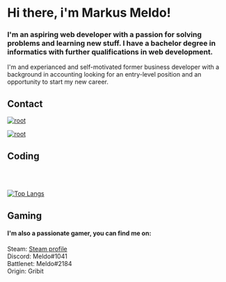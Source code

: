 <h1>Hi there, i'm Markus Meldo!</h1>

<h3>I'm an aspiring web developer with a passion for solving problems and learning new stuff. I have a bachelor degree in informatics with further qualifications in web development.</h3> 

I'm and experianced and self-motivated former business developer with a background in accounting looking for an entry-level position and an opportunity to start my new career.

<h2>Contact </h2>

<a href="https://www.linkedin.com/in/markus-meldo">
  
![root](https://user-images.githubusercontent.com/57542893/153623291-b86904ae-9811-41ea-8991-278eb42301ce.PNG)
  
</a>

<a href="https://www.facebook.com/Griibit/">
  
![root](https://user-images.githubusercontent.com/57542893/153622894-9c1d9140-778e-4977-8552-8de153bad109.PNG)
  
</a>

<h2>Coding </h2>
<br/>
<br/>


[![Top Langs](https://github-readme-stats.vercel.app/api/top-langs/?username=Meldoo&layout=compact&theme=radical)](https://github.com/Meldoo/github-readme-stats)

<h2>Gaming </h2>
  <h4>I'm also a passionate gamer, you can find me on:</h4>
Steam: <a href="https://steamcommunity.com/id/Meldo9000/">Steam profile</a>

<br/>
Discord: Meldo#1041
<br/>
Battlenet: Meldo#2184
<br/>
Origin: Gribit
